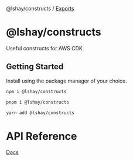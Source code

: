 @lshay/constructs / [Exports](modules.md)

# @lshay/constructs

Useful constructs for AWS CDK.

## Getting Started

Install using the package manager of your choice.

```sh
npm i @lshay/constructs
```

```sh
pnpm i @lshay/constructs
```

```sh
yarn add @lshay/constructs
```

# API Reference

[Docs](./docs/modules.md)
